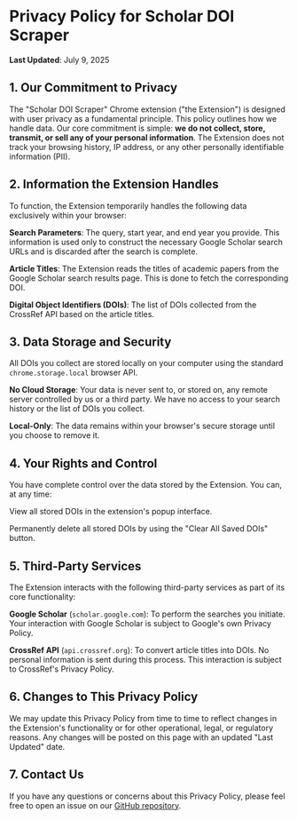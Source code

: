 # Privacy Policy for Scholar DOI Scraper
**Last Updated**: July 9, 2025

## 1. Our Commitment to Privacy
The "Scholar DOI Scraper" Chrome extension ("the Extension") is designed with user privacy as a fundamental principle. This policy outlines how we handle data. Our core commitment is simple: **we do not collect, store, transmit, or sell any of your personal information**. The Extension does not track your browsing history, IP address, or any other personally identifiable information (PII).

## 2. Information the Extension Handles
To function, the Extension temporarily handles the following data exclusively within your browser:

**Search Parameters**: The query, start year, and end year you provide. This information is used only to construct the necessary Google Scholar search URLs and is discarded after the search is complete.

**Article Titles**: The Extension reads the titles of academic papers from the Google Scholar search results page. This is done to fetch the corresponding DOI.

**Digital Object Identifiers (DOIs)**: The list of DOIs collected from the CrossRef API based on the article titles.

## 3. Data Storage and Security
All DOIs you collect are stored locally on your computer using the standard `chrome.storage.local` browser API.

**No Cloud Storage**: Your data is never sent to, or stored on, any remote server controlled by us or a third party. We have no access to your search history or the list of DOIs you collect.

**Local-Only**: The data remains within your browser's secure storage until you choose to remove it.

## 4. Your Rights and Control
You have complete control over the data stored by the Extension. You can, at any time:

View all stored DOIs in the extension's popup interface.

Permanently delete all stored DOIs by using the "Clear All Saved DOIs" button.

## 5. Third-Party Services
The Extension interacts with the following third-party services as part of its core functionality:

**Google Scholar** (`scholar.google.com`): To perform the searches you initiate. Your interaction with Google Scholar is subject to Google's own Privacy Policy.

**CrossRef API** (`api.crossref.org`): To convert article titles into DOIs. No personal information is sent during this process. This interaction is subject to CrossRef's Privacy Policy.

## 6. Changes to This Privacy Policy
We may update this Privacy Policy from time to time to reflect changes in the Extension's functionality or for other operational, legal, or regulatory reasons. Any changes will be posted on this page with an updated "Last Updated" date.

## 7. Contact Us
If you have any questions or concerns about this Privacy Policy, please feel free to open an issue on our [GitHub repository](https://github.com/fchicout/scholar-doi-scraper/issues).